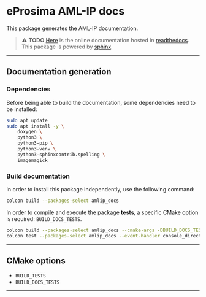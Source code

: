 # eProsima AML-IP docs

This package generates the AML-IP documentation.

> :warning: **TODO**
[Here](https://aml-ip.readthedocs.io/en/latest) is the online documentation hosted in [readthedocs](https://readthedocs.org/).
This package is powered by [sphinx](https://www.sphinx-doc.org/en/master/).

---

## Documentation generation

### Dependencies

Before being able to build the documentation, some dependencies need to be installed:

```bash
sudo apt update
sudo apt install -y \
    doxygen \
    python3 \
    python3-pip \
    python3-venv \
    python3-sphinxcontrib.spelling \
    imagemagick
```

### Build documentation

In order to install this package independently, use the following command:

```bash
colcon build --packages-select amlip_docs
```

In order to compile and execute the package **tests**, a specific CMake option is required: `BUILD_DOCS_TESTS`.

```bash
colcon build --packages-select amlip_docs --cmake-args -DBUILD_DOCS_TESTS
colcon test --packages-select amlip_docs --event-handler console_direct+
```

---

## CMake options

* `BUILD_TESTS`
* `BUILD_DOCS_TESTS`

---
